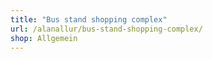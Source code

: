 ```yaml
---
title: "Bus stand shopping complex"
url: /alanallur/bus-stand-shopping-complex/
shop: Allgemein
---
```


